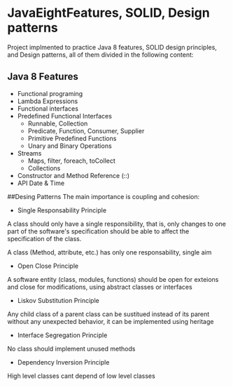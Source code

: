 # JavaEightFeatures, SOLID, Design patterns

Project implmented to practice Java 8 features, SOLID design principles, and Design patterns, all of them divided in the following content:

## Java 8 Features

* Functional programing
* Lambda Expressions
* Functional interfaces
* Predefined Functional Interfaces
    * Runnable, Collection
    * Predicate, Function, Consumer, Supplier
    * Primitive Predefined Functions
    * Unary and Binary Operations
* Streams
    * Maps, filter, foreach, toCollect
    * Collections
* Constructor and Method Reference (::)
* API Date & Time

##Desing Patterns
The main importance is coupling and cohesion:

* Single Responsability Principle

A class should only have a single responsibility, that is, only changes to one part of the software's specification should be able to affect the specification of the class.

A class (Method, attribute, etc.) has only one responsability, single aim 

* Open Close Principle

A software entity (class, modules, functions) should be open for exteions and close for modifications, using abstract classes or interfaces

* Liskov Substitution Principle

Any child class of a parent class can be sustitued instead of its parent without any unexpected behavior, it can be implemented using heritage

* Interface Segregation Principle

 No class should implement unused methods

* Dependency Inversion Principle

High level classes cant depend of low level classes

